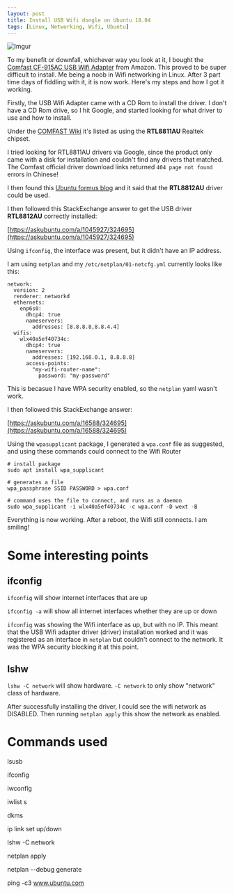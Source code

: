 ```yaml
---
layout: post
title: Install USB Wifi dongle on Ubuntu 18.04
tags: [Linux, Networking, Wifi, Ubuntu]
---
```


![Imgur](https://i.imgur.com/Ixs418w.jpg)

To my benefit or downfall, whichever way you look at it, I bought the [Comfast CF-915AC USB Wifi Adapter](https://www.amazon.com/gp/product/B078MJB351/) from Amazon. This proved to be super difficult to install. Me being a noob in Wifi networking in Linux. After 3 part time days of fiddling with it, it is now work. Here's my steps and how I got it working.

Firstly, the USB Wifi Adapter came with a CD Rom to install the driver. I don't have a CD Rom drive, so I hit Google, and started looking for what driver to use and how to install.

Under the [COMFAST Wiki](https://wikidevi.com/wiki/COMFAST) it's listed as using the **RTL8811AU** Realtek chipset.

I tried looking for RTL8811AU drivers via Google, since the product only came with a disk for installation and couldn't find any drivers that matched. The Comfast official driver download links returned `404 page not found` errors in Chinese!

I then found this [Ubuntu formus blog](https://ubuntuforums.org/showthread.php?t=2375603) and it said that the **RTL8812AU** driver could be used.

I then followed this StackExchange answer to get the USB driver **RTL8812AU** correctly installed:

[https://askubuntu.com/a/1045927/324695](https://askubuntu.com/a/1045927/324695)

Using `ifconfig`, the interface was present, but it didn't have an IP address.

I am using `netplan` and my `/etc/netplan/01-netcfg.yml` currently looks like this:

```
network:
  version: 2
  renderer: networkd
  ethernets:
    enp6s0:
      dhcp4: true
      nameservers:
        addresses: [8.8.8.8,8.8.4.4]
  wifis:
    wlx40a5ef40734c:
      dhcp4: true
      nameservers:
        addresses: [192.168.0.1, 8.8.8.8]
      access-points:
        "my-wifi-router-name":
          password: "my-password"
```

This is becasue I have WPA security enabled, so the `netplan` yaml wasn't work.

I then followed this StackExchange answer:

[https://askubuntu.com/a/16588/324695](https://askubuntu.com/a/16588/324695)

Using the `wpasupplicant` package, I generated a `wpa.conf` file as suggested, and using these commands could connect to the Wifi Router

```
# install package
sudo apt install wpa_supplicant

# generates a file
wpa_passphrase SSID PASSWORD > wpa.conf

# command uses the file to connect, and runs as a daemon
sudo wpa_supplicant -i wlx40a5ef40734c -c wpa.conf -D wext -B
```

Everything is now working. After a reboot, the Wifi still connects. I am smiling!

# Some interesting points

## ifconfig

`ifconfig` will show internet interfaces that are up

`ifconfig -a` will show all internet interfaces whether they are up or down

`ifconfig` was showing the Wifi interface as up, but with no IP. This meant that the USB Wifi adapter driver (driver) installation worked and it was registered as an interface in `netplan` but couldn't connect to the network. It was the WPA security blocking it at this point.

## lshw

`lshw -C network` will show hardware. `-C network` to only show "network" class of hardware.

After successfully installing the driver, I could see the wifi network as DISABLED. Then running `netplan apply` this show the network as enabled.


# Commands used

lsusb

ifconfig

iwconfig

iwlist <interface> s

dkms

ip link set <interface> up/down

lshw -C network

netplan apply

netplan --debug generate

ping -c3 www.ubuntu.com
